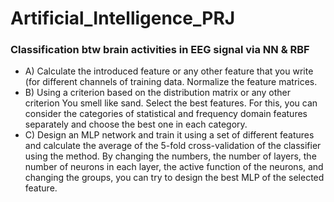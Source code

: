 # Artificial_Intelligence_PRJ

### Classification btw brain activities in EEG signal via NN & RBF

- A) Calculate the introduced feature or any other feature that you write (for different channels of training data. Normalize the feature matrices.
- B) Using a criterion based on the distribution matrix or any other criterion You smell like sand. Select the best features. For this, you can consider the categories of statistical and frequency domain features separately and choose the best one in each category.
- C) Design an MLP network and train it using a set of different features and calculate the average of the 5-fold cross-validation of the classifier using the method. By changing the numbers, the number of layers, the number of neurons in each layer, the active function of the neurons, and changing the groups, you can try to design the best MLP of the selected feature.
